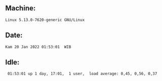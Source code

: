 ## Machine:
```
Linux 5.13.0-7620-generic GNU/Linux
```
## Date:
```
Kam 20 Jan 2022 01:53:01  WIB
```
## Idle:
```
 01:53:01 up 1 day, 17:01,  1 user,  load average: 0,45, 0,56, 0,37
```
